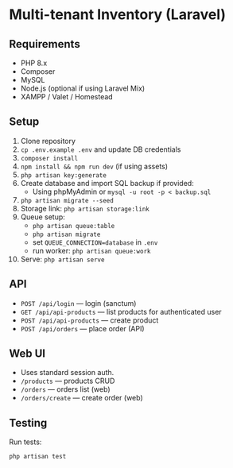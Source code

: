 # Multi-tenant Inventory (Laravel)

## Requirements
- PHP 8.x
- Composer
- MySQL
- Node.js (optional if using Laravel Mix)
- XAMPP / Valet / Homestead

## Setup
1. Clone repository
2. `cp .env.example .env` and update DB credentials
3. `composer install`
4. `npm install && npm run dev` (if using assets)
5. `php artisan key:generate`
6. Create database and import SQL backup if provided:
   - Using phpMyAdmin or `mysql -u root -p < backup.sql`
7. `php artisan migrate --seed`
8. Storage link: `php artisan storage:link`
9. Queue setup:
   - `php artisan queue:table`
   - `php artisan migrate`
   - set `QUEUE_CONNECTION=database` in `.env`
   - run worker: `php artisan queue:work`
10. Serve: `php artisan serve`

## API
- `POST /api/login` — login (sanctum)
- `GET /api/api-products` — list products for authenticated user
- `POST /api/api-products` — create product
- `POST /api/orders` — place order (API)

## Web UI
- Uses standard session auth.
- `/products` — products CRUD
- `/orders` — orders list (web)
- `/orders/create` — create order (web)

## Testing
Run tests:
```bash
php artisan test
